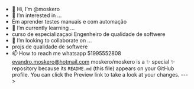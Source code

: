 - 👋 Hi, I’m @moskero
- 👀 I’m interested in ...
- Em aprender testes manuais e com automação
- 🌱 I’m currently learning ...
- curso de especializaçaoi Engenheiro de qualidade de softwere
- 💞️ I’m looking to collaborate on ...
- projs de  qualidade de softwere
- 📫 How to reach me
whatsapp 51995552808
evandro.moskero@hotmail.com 
moskero/moskero is a ✨ special ✨ repository because its `README.md` (this file) appears on your GitHub profile.
You can click the Preview link to take a look at your changes.
--->
